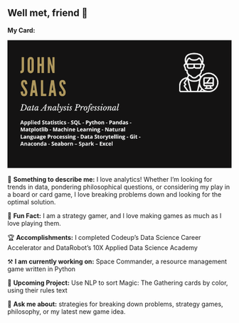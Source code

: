 ## Well met, friend 🤝

**My Card:**

![](NewCard.png)

🔎 **Something to describe me:** I love analytics! Whether I’m looking for trends in data, pondering philosophical questions, or considering my play in a board or card game, I love breaking problems down and looking for the optimal solution.

🎲 **Fun Fact:** I am a strategy gamer, and I love making games as much as I love playing them.

🏆 **Accomplishments:** I completed Codeup’s Data Science Career Accelerator and DataRobot’s 10X Applied Data Science Academy

⚒ **I am currently working on:** Space Commander, a resource management game written in Python

📓 **Upcoming Project:** Use NLP to sort Magic: The Gathering cards by color, using their rules text

💬 **Ask me about:** strategies for breaking down problems, strategy games, philosophy, or my latest new game idea.

